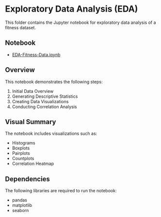 # Exploratory Data Analysis (EDA)

This folder contains the Jupyter notebook for exploratory data analysis of a fitness dataset.

## Notebook

- [EDA-Fitness-Data.ipynb](EDA-Fitness-Data.ipynb)

## Overview

This notebook demonstrates the following steps:
1. Initial Data Overview
2. Generating Descriptive Statistics
3. Creating Data Visualizations
4. Conducting Correlation Analysis

## Visual Summary

The notebook includes visualizations such as:
- Histograms
- Boxplots
- Pairplots
- Countplots
- Correlation Heatmap

## Dependencies

The following libraries are required to run the notebook:
- pandas
- matplotlib
- seaborn
